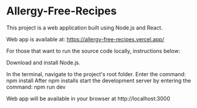 # Allergy-Free-Recipes
This project is a web application built using Node.js and React.

Web app is available at: https://allergy-free-recipes.vercel.app/

For those that want to run the source code locally, instructions below:

Download and install Node.js.

In the terminal, navigate to the project's root folder.
Enter the command: npm install
After npm installs start the development server by entering the command: npm run dev

Web app will be available in your browser at http://localhost:3000
